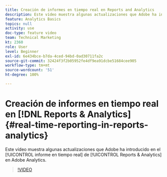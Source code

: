 ```yaml
---
title: Creación de informes en tiempo real en Reports and Analytics
description: Este vídeo muestra algunas actualizaciones que Adobe ha introducido en el informe en tiempo real de Reports & Analytics en Adobe Analytics.
feature: Analytics Basics
topics: null
activity: use
doc-type: feature video
team: Technical Marketing
kt: 2360
role: User
level: Beginner
exl-id: 6e434bce-b7da-4ced-94bd-0ad30711fa2c
source-git-commit: 32424f3f2b05952fe4df9ea91dcbe51684cee905
workflow-type: tm+mt
source-wordcount: '51'
ht-degree: 100%

---
```


# Creación de informes en tiempo real en [!DNL Reports & Analytics] {#real-time-reporting-in-reports-analytics}

Este vídeo muestra algunas actualizaciones que Adobe ha introducido en el [!UICONTROL informe en tiempo real] de [!UICONTROL Reports &amp; Analytics] en Adobe Analytics.

>[!VIDEO](https://video.tv.adobe.com/v/25454/?quality=12)
